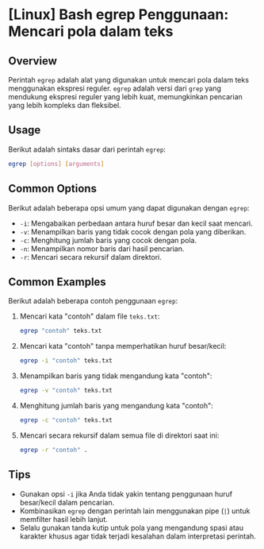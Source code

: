 # [Linux] Bash egrep Penggunaan: Mencari pola dalam teks

## Overview
Perintah `egrep` adalah alat yang digunakan untuk mencari pola dalam teks menggunakan ekspresi reguler. `egrep` adalah versi dari `grep` yang mendukung ekspresi reguler yang lebih kuat, memungkinkan pencarian yang lebih kompleks dan fleksibel.

## Usage
Berikut adalah sintaks dasar dari perintah `egrep`:

```bash
egrep [options] [arguments]
```

## Common Options
Berikut adalah beberapa opsi umum yang dapat digunakan dengan `egrep`:

- `-i`: Mengabaikan perbedaan antara huruf besar dan kecil saat mencari.
- `-v`: Menampilkan baris yang tidak cocok dengan pola yang diberikan.
- `-c`: Menghitung jumlah baris yang cocok dengan pola.
- `-n`: Menampilkan nomor baris dari hasil pencarian.
- `-r`: Mencari secara rekursif dalam direktori.

## Common Examples
Berikut adalah beberapa contoh penggunaan `egrep`:

1. Mencari kata "contoh" dalam file `teks.txt`:
   ```bash
   egrep "contoh" teks.txt
   ```

2. Mencari kata "contoh" tanpa memperhatikan huruf besar/kecil:
   ```bash
   egrep -i "contoh" teks.txt
   ```

3. Menampilkan baris yang tidak mengandung kata "contoh":
   ```bash
   egrep -v "contoh" teks.txt
   ```

4. Menghitung jumlah baris yang mengandung kata "contoh":
   ```bash
   egrep -c "contoh" teks.txt
   ```

5. Mencari secara rekursif dalam semua file di direktori saat ini:
   ```bash
   egrep -r "contoh" .
   ```

## Tips
- Gunakan opsi `-i` jika Anda tidak yakin tentang penggunaan huruf besar/kecil dalam pencarian.
- Kombinasikan `egrep` dengan perintah lain menggunakan pipe (`|`) untuk memfilter hasil lebih lanjut.
- Selalu gunakan tanda kutip untuk pola yang mengandung spasi atau karakter khusus agar tidak terjadi kesalahan dalam interpretasi perintah.